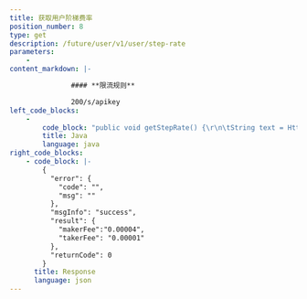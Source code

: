 ```yaml
---
title: 获取用户阶梯费率
position_number: 8
type: get
description: /future/user/v1/user/step-rate
parameters:
    -
content_markdown: |-

               #### **限流规则**

               200/s/apikey
left_code_blocks:
    -
        code_block: "public void getStepRate() {\r\n\tString text = HttpUtil.get(URL + \"/future/user/v1/user/step-rate\");\r\n\tSystem.out.println(text);\r\n}"
        title: Java
        language: java
right_code_blocks:
    - code_block: |-
        {
          "error": {
            "code": "",
            "msg": ""
          },
          "msgInfo": "success",
          "result": {
            "makerFee":"0.00004",
            "takerFee": "0.00001"
          },
          "returnCode": 0
        }
      title: Response
      language: json
---
```

